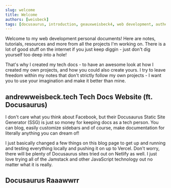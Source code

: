 ```yaml
---
slug: welcome
title: Welcome
authors: [weisbeck]
tags: [docusaurus, introduction, geauxweisbeck4, web development, authentic]
---
```


Welcome to my web development personal documents! Here are notes, tutorials, resources and more from all the projects I'm working on. There is a lot of good stuff on the internet if you just keep diggin - just don't dig yourself too deep into a hole!

That's why I created my tech docs - to have an awesome look at how I created my own projects, and how you could also create yours. I try to leave freedom within my notes that don't strictly follow my own projects - I want you to use your imagination and make it better than mine.

## andrewweisbeck.tech Tech Docs Website (ft. Docusaurus)

I don't care what you think about Facebook, but their Docusaurus Static Site Generator (SSG) is just so money for keeping docs as a tech person. You can blog, easily customize sidebars and of course, make documentation for literally anything you can dream of!

I just basically changed a few things on this blog page to get up and running and testing everything locally and pushing it on up to Vercel. Don't worry, there will be plenty of Docusaurus sites tried out on Netlify as well. I just love trying all of the Jamstack and other JavaScript technology out no matter what it is really.

## Docusaurus Raaawwrr
